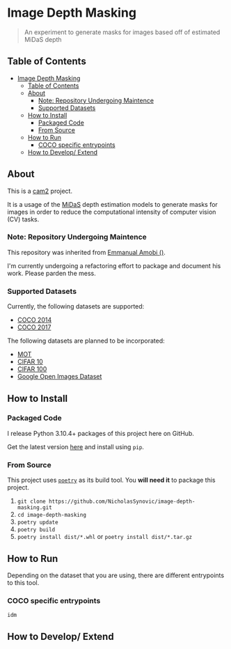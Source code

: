# Image Depth Masking

> An experiment to generate masks for images based off of estimated MiDaS depth

## Table of Contents

- [Image Depth Masking](#image-depth-masking)
  - [Table of Contents](#table-of-contents)
  - [About](#about)
    - [Note: Repository Undergoing Maintence](#note-repository-undergoing-maintence)
    - [Supported Datasets](#supported-datasets)
  - [How to Install](#how-to-install)
    - [Packaged Code](#packaged-code)
    - [From Source](#from-source)
  - [How to Run](#how-to-run)
    - [COCO specific entrypoints](#coco-specific-entrypoints)
  - [How to Develop/ Extend](#how-to-develop-extend)

## About

This is a [cam2]() project.

It is a usage of the [MiDaS]() depth estimation models to generate masks for
images in order to reduce the computational intensity of computer vision (CV)
tasks.

### Note: Repository Undergoing Maintence

This repository was inherited from [Emmanual Amobi ()]().

I'm currently undergoing a refactoring effort to package and document his work.
Please parden the mess.

### Supported Datasets

Currently, the following datasets are supported:

- [COCO 2014]()
- [COCO 2017]()

The following datasets are planned to be incorporated:

- [MOT]()
- [CIFAR 10]()
- [CIFAR 100]()
- [Google Open Images Dataset]()

## How to Install

### Packaged Code

I release Python 3.10.4+ packages of this project here on GitHub.

Get the latest version [here]() and install using `pip`.

### From Source

This project uses [`poetry`]() as its build tool. You **will need it** to
package this project.

1. `git clone https://github.com/NicholasSynovic/image-depth-masking.git`
2. `cd image-depth-masking`
3. `poetry update`
4. `poetry build`
5. `poetry install dist/*.whl` or `poetry install dist/*.tar.gz`

## How to Run

Depending on the dataset that you are using, there are different entrypoints to
this tool.

### COCO specific entrypoints

`idm`

## How to Develop/ Extend
